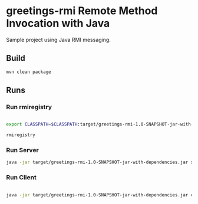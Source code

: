 # greetings-rmi Remote Method Invocation with Java

Sample project using Java RMI messaging.

## Build

``` bash
mvn clean package
```

## Runs

### Run rmiregistry

```bash

export CLASSPATH=$CLASSPATH:target/greetings-rmi-1.0-SNAPSHOT-jar-with-dependencies.jar

rmiregistry

```

### Run Server

```bash
java -jar target/greetings-rmi-1.0-SNAPSHOT-jar-with-dependencies.jar server //student-VirtualBox/GreetingsServer
```

### Run Client

```bash

java -jar target/greetings-rmi-1.0-SNAPSHOT-jar-with-dependencies.jar client //student-VirtualBox/GreetingsServer "Johnny B Good"

```
